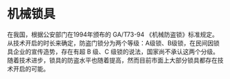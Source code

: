 # 机械锁具

在我国，根据公安部门在1994年颁布的 GA/T73-94 《机械防盗锁》标准规定。从技术开启的时长来确定，防盗门锁分为两个等级：A级锁、B级锁，在民间因锁具企业的宣传造势，存在有超 B 级、C 级锁的说法，国家尚不承认这两个分级。随着技术进步，锁具的防盗水平也随着提高，然而目前市面上大部分锁具都存在技术开启的可能。